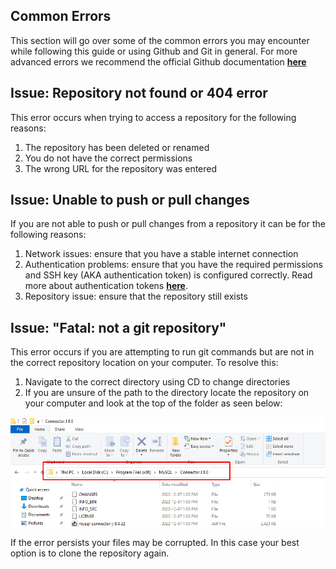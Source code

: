 ## Common Errors 

This section will go over some of the common errors you may encounter while following this guide or using Github and Git in general. For more advanced errors we recommend the official Github documentation [**here**](https://docs.github.com/en)

## Issue: Repository not found or 404 error

This error occurs when trying to access a repository for the following reasons:

1. The repository has been deleted or renamed 
2. You do not have the correct permissions
3. The wrong URL for the repository was entered 

## Issue: Unable to push or pull changes

If you are not able to push or pull changes from a repository it can be for the following reasons:

1. Network issues: ensure that you have a stable internet connection
2. Authentication problems: ensure that you have the required permissions and SSH key (AKA authentication token) is configured correctly. Read more about authentication tokens [**here**](https://docs.github.com/en/authentication/connecting-to-github-with-ssh/about-ssh).
3. Repository issue: ensure that the repository still exists
 

## Issue: "Fatal: not a git repository"

This error occurs if you are attempting to run git commands but are not in the correct repository location on your computer. To resolve this:

1. Navigate to the correct directory using CD to change directories
2. If you are unsure of the path to the directory locate the repository on your computer and look at the top of the folder as seen below:

![Alt text](./images/path.png)
 
If the error persists your files may be corrupted. In this case your best option is to clone the repository again. 